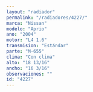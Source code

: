 ```yaml
---
layout: "radiador"
permalink: "/radiadores/4227/"
marca: "Nissan"
modelo: "Aprio"
ano: "2004"
motor: "L4 1.6"
transmision: "Estándar"
parte: "M-655"
clima: "Con clima"
alto: "18 13/16"
ancho: "16 3/16"
observaciones: ""
id: "4227"
---
```


